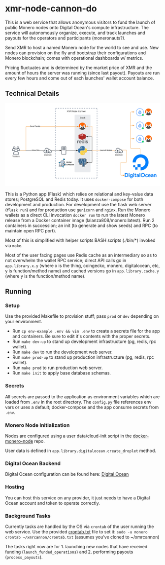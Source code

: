 # xmr-node-cannon-do

This is a web service that allows anonymous visitors to fund the launch of public Monero nodes onto Digital Ocean's compute infrastructure. The service will autonomously organize, execute, and track launches and payouts for the operators and participants (moneronauts?).

Send XMR to host a named Monero node for the world to see and use. New nodes can provision on the fly and bootstrap their configurations and Monero blockchain; comes with operational dashboards w/ metrics.

Pricing fluctuates and is determined by the market price of XMR and the amount of hours the server was running (since last payout). Payouts are run every few hours and come out of each launches' wallet account balance.

## Technical Details

![](docs/img/diagram.png)

This is a Python app (Flask) which relies on relational and key-value data stores; PostgreSQL and Redis today. It uses `docker-compose` for both development and production. For development use the flask web server (`flask run`) and for production use `gunicorn` and `nginx`. Run the Monero wallets as a direct CLI invocation `docker run` to run the latest Monero release from a Docker container image (lalanza808/monero:latest). Run 2 containers in succession; an init (to generate and show seeds) and RPC (to maintain open RPC port).

Most of this is simplified with helper scripts BASH scripts (./bin/*) invoked via `make`.

Most of the user facing pages use Redis cache as an intermediary so as to not overwhelm the wallet RPC service; direct API calls go in `app.library.x.y` (where x is the thing, coingecko, monero, digitalocean, etc, y is function/method name) and cached versions go in `app.library.cache.y` (where y is the function/method name).

## Running

### Setup

Use the provided Makefile to provision stuff; pass `prod` or `dev` depending on your environment.

* Run `cp env-example .env && vim .env` to create a secrets file for the app and containers. Be sure to edit it's contents with the proper secrets.
* Run `make dev-up` to stand up development infrastructure (pg, redis, rpc wallet).
* Run `make dev` to run the development web server.
* Run `make prod-up` to stand up production infrastructure (pg, redis, rpc wallet).
* Run `make prod` to run production web server.
* Run `make init` to apply base database schemas.

### Secrets

All secrets are passed to the application as environment variables which are loaded from `.env` in the root directory. The `config.py` file references env vars or uses a default; docker-compose and the app consume secrets from `.env`.

### Monero Node Initialization

Nodes are configured using a user data/cloud-init script in the [docker-monero-node](https://github.com/lalanza808/docker-monero-node/blob/master/cloud-init.sh) repo.

User data is defined in `app.library.digitalocean.create_droplet` method.

### Digital Ocean Backend

Digital Ocean configuration can be found here: [Digital Ocean](docs/DigitalOcean.md)

### Hosting

You can host this service on any provider, it just needs to have a Digital Ocean account and token to operate correctly.

### Background Tasks

Currently tasks are handled by the OS via `crontab` of the user running the web service. Use the provided [crontab.txt](crontab.txt) file to set it: `sudo -u monero crontab ~/xmrcannon/crontab.txt` (assumes you've cloned to ~/xmrcannon)

The tasks right now are for 1. launching new nodes that have received funding (`launch_funded_operations`) and 2. performing payouts (`process_payouts`).
